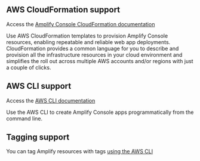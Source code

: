 ## AWS CloudFormation support<a name="cloudformation"></a>

Access the [Amplify Console CloudFormation documentation](https://docs.aws.amazon.com/AWSCloudFormation/latest/UserGuide/AWS_Amplify.html) 

Use AWS CloudFormation templates to provision Amplify Console resources, enabling repeatable and reliable web app deployments\. CloudFormation provides a common language for you to describe and provision all the infrastructure resources in your cloud environment and simplifies the roll out across multiple AWS accounts and/or regions with just a couple of clicks\.

## AWS CLI support

Access the [AWS CLI documentation](https://docs.aws.amazon.com/cli/latest/reference/amplify/index.html)

Use the AWS CLI to create Amplify Console apps programmatically from the command line.

## Tagging support

You can tag Amplify resources with tags [using the AWS CLI](https://docs.aws.amazon.com/cli/latest/reference/amplify/tag-resource.html)


